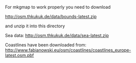 
For mkgmap to work properly you need to download

http://osm.thkukuk.de/data/bounds-latest.zip

and unzip it into this directory


Sea data:
http://osm.thkukuk.de/data/sea-latest.zip

Coastlines have been downloaded from:
http://www.fabianowski.eu/osm/coastlines/coastlines_europe-latest.osm.pbf
